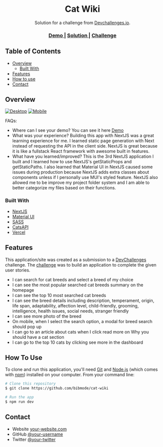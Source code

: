 <!-- Please update value in the {}  -->

<h1 align="center">Cat Wiki</h1>

<div align="center">
   Solution for a challenge from  <a href="http://devchallenges.io" target="_blank">Devchallenges.io</a>.
</div>

<div align="center">
  <h3>
    <a href="https://catwiki-gen.vercel.app/">
      Demo
    </a>
    <span> | </span>
    <a href="https://github.com/bibmode/cat-wiki">
      Solution
    </a>
    <span> | </span>
    <a href="https://devchallenges.io/challenges/f4NJ53rcfgrP6sBMD2jt">
      Challenge
    </a>
  </h3>
</div>

<!-- TABLE OF CONTENTS -->

## Table of Contents

- [Overview](#overview)
  - [Built With](#built-with)
- [Features](#features)
- [How to use](#how-to-use)
- [Contact](#contact)

<!-- OVERVIEW -->

## Overview

[![Desktop](https://i.postimg.cc/sDL1Zr3Z/screencapture-catwiki-gen-vercel-app-2022-01-10-21-49-54.png)](https://postimg.cc/QHpjRv9X)
[![Mobile](https://i.postimg.cc/gJ42c9Mj/screencapture-catwiki-gen-vercel-app-2022-01-10-21-50-17.png)](https://postimg.cc/S22hVPbb)

FAQs:

- Where can I see your demo?
  You can see it here <a href="https://catwiki-gen.vercel.app/">Demo</a>
- What was your experience?
  Building this app with NextJS was a great learning experience for me. I learned static page generation with Next instead of requesting the API in the client side. NextJS is great because it is like a fullstack React framework with awesome built in features.
- What have you learned/improved?
  This is the 3rd NextJS application I built and I learned how to use NextJS's getStaticProps and getStaticPaths. I also learned that Material UI in NextJS caused some issues during production because NextJS adds extra classes about components unless if I personally use MUI's styled feature. NextJS also allowed me to be improve my project folder system and I am able to better categorize my files based on their functions.

### Built With

<!-- This section should list any major frameworks that you built your project using. Here are a few examples.-->

- [NextJS](https://vuejs.org/)
- [Material UI](https://tailwindcss.com/)
- [SASS](https://tailwindcss.com/)
- [CatsAPI](https://tailwindcss.com/)
- [Vercel](https://tailwindcss.com/)

## Features

<!-- List the features of your application or follow the template. Don't share the figma file here :) -->

This application/site was created as a submission to a [DevChallenges](https://devchallenges.io/challenges) challenge. The [challenge](https://devchallenges.io/challenges/f4NJ53rcfgrP6sBMD2jt) was to build an application to complete the given user stories.

- I can search for cat breeds and select a breed of my choice
- I can see the most popular searched cat breeds summary on the homepage
- I can see the top 10 most searched cat breeds
- I can see the breed details including description, temperament, origin, life span, adaptability, affection level, child-friendly, grooming, intelligence, health issues, social needs, stranger friendly
- I can see more photo of the breed
- On mobile, when I select the search option, a modal for breed search should pop up
- I can go to an article about cats when I click read more on Why you should have a cat section
- I can go to the top 10 cats by clicking see more in the dashboard

## How To Use

<!-- Example: -->

To clone and run this application, you'll need [Git](https://git-scm.com) and [Node.js](https://nodejs.org/en/download/) (which comes with [npm](http://npmjs.com)) installed on your computer. From your command line:

```bash
# Clone this repository
$ git clone https://github.com/bibmode/cat-wiki

# Run the app
$ npm run dev

```

## Contact

- Website [your-website.com](https://{your-web-site-link})
- GitHub [@your-username](https://{github.com/your-usermame})
- Twitter [@your-twitter](https://{twitter.com/your-username})
